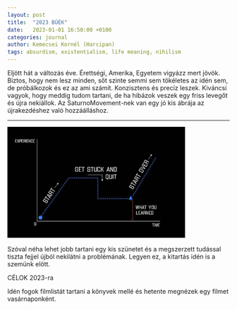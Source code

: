 ```yaml
---
layout: post
title:  "2023 BÚÉK"
date:   2023-01-01 16:50:00 +0100
categories: journal
author: Kemecsei Kornél (Harcipan)
tags: absurdism, existentialism, life meaning, nihilism
---
```


Eljött hát a változás éve. Érettségi, Amerika, Egyetem vigyázz mert jövök. Biztos, hogy nem lesz minden, sőt szinte semmi sem tökéletes az idén sem, de próbálkozok és ez az ami számít. Konzisztens és precíz leszek. Kiváncsi vagyok, hogy meddig tudom tartani, de ha hibázok veszek egy friss levegőt és újra nekiállok. Az SaturnoMovement-nek van egy jó kis ábrája az újrakezdéshez való hozzáálláshoz.

<hr>
<img src="/assets/images/posts/startingoversm-edited.jpg" alt="hbp1" style="max-width:80%;">

Szóval néha lehet jobb tartani egy kis szünetet és a megszerzett tudással tiszta fejjel újból nekilátni a problémának. Legyen ez, a kitartás idén is a szemünk elött.

CÉLOK 2023-ra

Idén fogok filmlistát tartani a könyvek mellé és hetente megnézek egy filmet vasárnaponként.